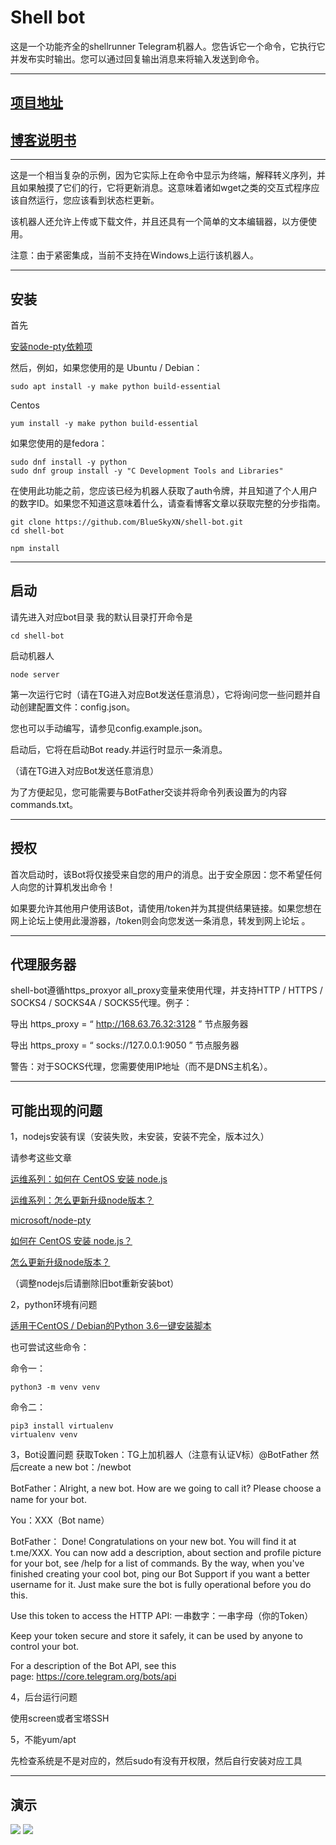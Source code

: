 <h1>Shell bot</h1>
这是一个功能齐全的shellrunner Telegram机器人。您告诉它一个命令，它执行它并发布实时输出。您可以通过回复输出消息来将输入发送到命令。

<hr />

<h2><a href="https://github.com/BlueSkyXN/shell-bot">项目地址</a></h2>
<h2><a href="https://www.bluesky.cf/archives/2020/06/1156">博客说明书</a></h2>

<hr />

这是一个相当复杂的示例，因为它实际上在命令中显示为终端，解释转义序列，并且如果触摸了它们的行，它将更新消息。这意味着诸如wget之类的交互式程序应该自然运行，您应该看到状态栏更新。

该机器人还允许上传或下载文件，并且还具有一个简单的文本编辑器，以方便使用。

注意：由于紧密集成，当前不支持在Windows上运行该机器人。

<hr />

<h2>安装</h2>
首先

<a href="https://github.com/Microsoft/node-pty#dependencies">安装node-pty依赖项</a>

然后，例如，如果您使用的是 Ubuntu / Debian：
<pre><code class="Ubuntu/Debian">sudo apt install -y make python build-essential</code></pre>
Centos
<pre><code class="Centos">yum install -y make python build-essential</code></pre>
如果您使用的是fedora：
<pre><code class="fedora">sudo dnf install -y python 
sudo dnf group install -y "C Development Tools and Libraries"</code></pre>
在使用此功能之前，您应该已经为机器人获取了auth令牌，并且知道了个人用户的数字ID。如果您不知道这意味着什么，请查看博客文章以获取完整的分步指南。
<pre><code class="Clone脚本">git clone https://github.com/BlueSkyXN/shell-bot.git
cd shell-bot</code></pre>
<pre><code class="NPM安装">npm install</code></pre>

<hr />

<h2>启动</h2>
请先进入对应bot目录
我的默认目录打开命令是
<pre><code class="进入Bot目录">cd shell-bot</code></pre>
启动机器人
<pre><code class="Start">node server</code></pre>
第一次运行它时（请在TG进入对应Bot发送任意消息），它将询问您一些问题并自动创建配置文件：config.json。

您也可以手动编写，请参见config.example.json。

启动后，它将在启动Bot ready.并运行时显示一条消息。

（请在TG进入对应Bot发送任意消息）

为了方便起见，您可能需要与BotFather交谈并将命令列表设置为的内容commands.txt。

<hr />

<h2>授权</h2>
首次启动时，该Bot将仅接受来自您的用户的消息。出于安全原因：您不希望任何人向您的计算机发出命令！

如果要允许其他用户使用该Bot，请使用/token并为其提供结果链接。如果您想在网上论坛上使用此漫游器，/token则会向您发送一条消息，转发到网上论坛 。

<hr />

<h2>代理服务器</h2>
shell-bot遵循https_proxyor all_proxy变量来使用代理，并支持HTTP / HTTPS / SOCKS4 / SOCKS4A / SOCKS5代理。例子：

导出 https_proxy = “ <a href="http://168.63.76.32:3128/" rel="nofollow">http://168.63.76.32:3128</a> ” 节点服务器

导出 https_proxy = “ socks://127.0.0.1:9050 ” 节点服务器

警告：对于SOCKS代理，您需要使用IP地址（而不是DNS主机名）。

<hr />

<h2>可能出现的问题</h2>
1，nodejs安装有误（安装失败，未安装，安装不完全，版本过久）

请参考这些文章
<p class="entry-title"><a href="https://www.bluesky.cf/archives/2020/06/1168">运维系列：如何在 CentOS 安装 node.js</a></p>
<a href="https://www.bluesky.cf/archives/2020/06/1162">运维系列：怎么更新升级node版本？</a>

<a href="https://github.com/Microsoft/node-pty#dependencies">microsoft/node-pty</a>

<a href="https://blog.csdn.net/luckydarcy/article/details/79138650">如何在 CentOS 安装 node.js？</a>

<a href="https://m.html.cn/qa/node-js/10667.html">怎么更新升级node版本？</a>

（调整nodejs后请删除旧bot重新安装bot）

2，python环境有问题

<a href="https://www.moerats.com/archives/507/">适用于CentOS / Debian的Python 3.6一键安装脚本</a>

也可尝试这些命令：

命令一：
<pre><code class="命令1">python3 -m venv venv</code></pre>
命令二：
<pre><code class="命令2">pip3 install virtualenv
virtualenv venv</code></pre>
3，Bot设置问题 获取Token：TG上加机器人（注意有认证V标）@BotFather 然后create a new bot：/newbot

BotFather：Alright, a new bot. How are we going to call it? Please choose a name for your bot.

You：XXX（Bot name）

BotFather： Done! Congratulations on your new bot. You will find it at t.me/XXX. You can now add a description, about section and profile picture for your bot, see /help for a list of commands. By the way, when you've finished creating your cool bot, ping our Bot Support if you want a better username for it. Just make sure the bot is fully operational before you do this.

Use this token to access the HTTP API: 一串数字：一串字母（你的Token）

Keep your token secure and store it safely, it can be used by anyone to control your bot.

For a description of the Bot API, see this page: <a href="https://core.telegram.org/bots/api" rel="nofollow">https://core.telegram.org/bots/api</a>

4，后台运行问题

使用screen或者宝塔SSH

5，不能yum/apt

先检查系统是不是对应的，然后sudo有没有开权限，然后自行安装对应工具

<hr />

<h2>演示</h2>
<img src="https://ae01.alicdn.com/kf/Hf81c898f81c04ecb90e72ac9c9fc0e5at.png" />

<img src="https://ae01.alicdn.com/kf/H1598109d0d464c1c87591dfbd16ad75dA.png" />